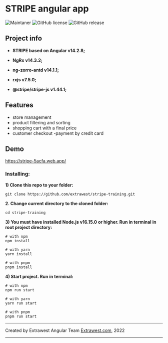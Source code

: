 # STRIPE angular app

![Maintaner](https://img.shields.io/badge/maintainer-extrawest.com-blue)
![GitHub license](https://img.shields.io/github/license/Naereen/StrapDown.js.svg)
![GitHub release](https://img.shields.io/github/release/Naereen/StrapDown.js.svg)

## Project info

- **STRIPE based on Angular v14.2.8;**

- **NgRx v14.3.2;**

- **ng-zorro-antd v14.1.1;**

- **rxjs v7.5.0;**

- **@stripe/stripe-js v1.44.1;**

## Features

- store management
- product filtering and sorting
- shopping cart with a final price
- customer checkout
-payment by credit card

## Demo

https://stripe-5acfa.web.app/

### Installing:

**1) Clone this repo to your folder:**

```
git clone https://github.com/extrawest/stripe-training.git
```

**2. Change current directory to the cloned folder:**

```
cd stripe-training
```

**3) You must have installed Node.js v16.15.0 or higher. Run in terminal in root project directory:**

```
# with npm
npm install

# with yarn
yarn install

# with pnpm
pnpm install
```

**4) Start project. Run in terminal:**

```
# with npm
npm run start

# with yarn
yarn run start

# with pnpm
pnpm run start
```

---

Created by Extrawest Angular Team
[Extrawest.com](https://www.extrawest.com), 2022

---
